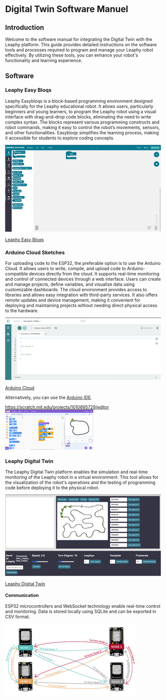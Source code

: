 # Digital Twin Software Manuel

## Introduction
Welcome to the software manual for integrating the Digital Twin with the Leaphy platform. This guide provides detailed instructions on the software tools and processes required to program and manage your Leaphy robot effectively. By utilizing these tools, you can enhance your robot's functionality and learning experience.

## Software

### Leaphy Easy Bloqs
Leaphy Easybloqs is a block-based programming environment designed specifically for the Leaphy educational robot. It allows users, particularly beginners and young learners, to program the Leaphy robot using a visual interface with drag-and-drop code blocks, eliminating the need to write complex syntax. The blocks represent various programming constructs and robot commands, making it easy to control the robot’s movements, sensors, and other functionalities. Easybloqs simplifies the learning process, making it accessible for students to explore coding concepts.

![Simulation Interface](https://github.com/Basie147/Scratch_Leaphy/blob/main/RM_Soft/Photo/Leaphyeasybloqs.png)

[Leaphy Easy Bloqs](https://leaphyeasybloqs.com/)

### Arduino Cloud Sketches
For uploading code to the ESP32, the preferable option is to use the Arduino Cloud. It allows users to write, compile, and upload code to Arduino-compatible devices directly from the cloud. It supports real-time monitoring and control of connected devices through a web interface. Users can create and manage projects, define variables, and visualize data using customizable dashboards. The cloud environment provides access to libraries and allows easy integration with third-party services. It also offers remote updates and device management, making it convenient for deploying and maintaining projects without needing direct physical access to the hardware.

![Arduino Cloud Interface](https://github.com/Basie147/Scratch_Leaphy/blob/main/RM_Soft/Photo/ArduinoCloud.png)

[Arduino Cloud](https://app.arduino.cc/sketches)

Alternatively, you can use the [Arduino IDE](https://www.arduino.cc/en/software).


https://scratch.mit.edu/projects/1010895729/editor
![Arduino Cloud Interface](https://github.com/Basie147/Scratch_Leaphy/blob/main/RM_Soft/Photo/Scratch.png)


### Leaphy Digital Twin
The Leaphy Digital Twin platform enables the simulation and real-time monitoring of the Leaphy robot in a virtual environment. This tool allows for the visualization of the robot's operations and the testing of programming code before deploying it to the physical robot.

![Digital Twin Interface](https://github.com/Basie147/Scratch_Leaphy/blob/main/RM_Soft/Photo/DigitalTwin.png)

[Leaphy Digital Twin](https://digitaltwin.leaphyeasybloqs.com/)

#### Communication
ESP32 microcontrollers and WebSocket technology enable real-time control and monitoring. Data is stored locally using SQLite and can be exported in CSV format.

![Communication Node Interface](https://github.com/Basie147/Scratch_Leaphy/blob/main/RM_Soft/Photo/Node.png)
